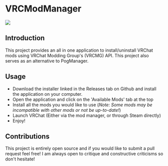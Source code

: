 # VRCModManager
![](https://cdn.discordapp.com/attachments/916749407968456845/922235705692917830/unknown.png)

## Introduction
This project provides an all in one application to install/uninstall VRChat mods using VRChat Modding Group's (VRCMG) API. This project also serves as an alternative to PogManager.

## Usage
- Download the installer linked in the Releases tab on Github and install the application on your computer.
- Open the application and click on the 'Available Mods' tab at the top
- Install all the mods you would like to use (*Note: Some mods may be incompatible with other mods or not be up-to-date!*)
- Launch VRChat (Either via the mod manager, or through Steam directly)
- Enjoy!

## Contributions
This project is entirely open source and if you would like to submit a pull request feel free! I am always open to critique and constructive criticisms so don't hesitate!